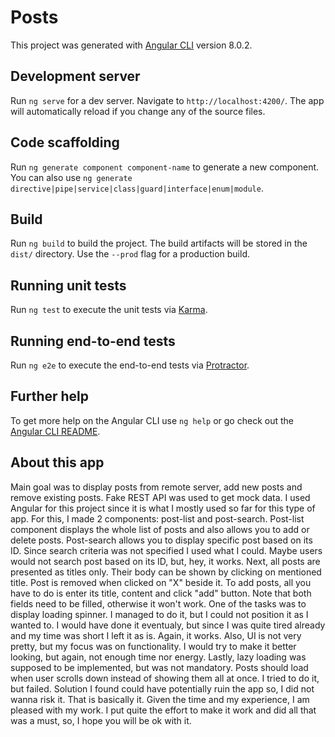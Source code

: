 # Posts

This project was generated with [Angular CLI](https://github.com/angular/angular-cli) version 8.0.2.

## Development server

Run `ng serve` for a dev server. Navigate to `http://localhost:4200/`. The app will automatically reload if you change any of the source files.

## Code scaffolding

Run `ng generate component component-name` to generate a new component. You can also use `ng generate directive|pipe|service|class|guard|interface|enum|module`.

## Build

Run `ng build` to build the project. The build artifacts will be stored in the `dist/` directory. Use the `--prod` flag for a production build.

## Running unit tests

Run `ng test` to execute the unit tests via [Karma](https://karma-runner.github.io).

## Running end-to-end tests

Run `ng e2e` to execute the end-to-end tests via [Protractor](http://www.protractortest.org/).

## Further help

To get more help on the Angular CLI use `ng help` or go check out the [Angular CLI README](https://github.com/angular/angular-cli/blob/master/README.md).

## About this app

Main goal was to display posts from remote server, add new posts and remove existing posts. Fake REST API was used to get mock data. I used Angular for this project since it is what I mostly used so far for this type of app. For this, I made 2 components: post-list and post-search. Post-list component displays the whole list of posts and also allows you to add or delete posts. Post-search allows you to display specific post based on its ID. Since search criteria was not specified I used what I could. Maybe users would not search post based on its ID, but, hey, it works. Next, all posts are presented as titles only. Their body can be shown by clicking on mentioned title. Post is removed when clicked on "X" beside it. To add posts, all you have to do is enter its title, content and click "add" button. Note that both fields need to be filled, otherwise it won't work. One of the tasks was to display loading spinner. I managed to do it, but I could not position it as I wanted to. I would have done it eventualy, but since I was quite tired already and my time was short I left it as is. Again, it works. Also, UI is not very pretty, but my focus was on functionality. I would try to make it better looking, but again, not enough time nor energy. Lastly, lazy loading was supposed to be implemented, but was not mandatory. Posts should load when user scrolls down instead of showing them all at once. I tried to do it, but failed. Solution I found could have potentially ruin the app so, I did not wanna risk it. That is basically it. Given the time and my experience, I am pleased with my work. I put quite the effort to make it work and did all that was a must, so, I hope you will be ok with it.

